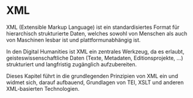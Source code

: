 # XML
 
XML (Extensible Markup Language) ist ein standardisiertes Format für hierarchisch strukturierte Daten, welches sowohl von Menschen als auch von Maschinen lesbar ist und plattformunabhängig ist.

In den Digital Humanities ist XML ein zentrales Werkzeug, da es erlaubt, geisteswissenschaftliche Daten (Texte, Metadaten, Editionsprojekte, ...) strukturiert und langfristig zugänglich aufzubereiten.

Dieses Kapitel führt in die grundlegenden Prinzipien von XML ein und widmet sich, darauf aufbauend, Grundlagen von TEI, XSLT und anderen XML-basierten Technologien. 